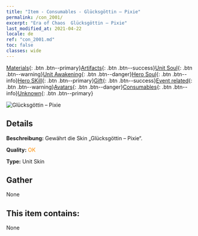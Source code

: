 ```yaml
---
title: "Item - Consumables - Glücksgöttin – Pixie"
permalink: /con_2001/
excerpt: "Era of Chaos  Glücksgöttin – Pixie"
last_modified_at: 2021-04-22
locale: de
ref: "con_2001.md"
toc: false
classes: wide
---
```

 [Materials](/ItemsDE/){: .btn .btn--primary}[Artifacts](/ItemsDE/Artifacts/){: .btn .btn--success}[Unit Soul](/ItemsDE/UnitSoul/){: .btn .btn--warning}[Unit Awakening](/ItemsDE/UnitAwakening/){: .btn .btn--danger}[Hero Soul](/ItemsDE/HeroSoul/){: .btn .btn--info}[Hero SKill](/ItemsDE/HeroSkill/){: .btn .btn--primary}[Gift](/ItemsDE/Gift/){: .btn .btn--success}[Event related](/ItemsDE/Events/){: .btn .btn--warning}[Avatars](/ItemsDE/Avatars/){: .btn .btn--danger}[Consumables](/ItemsDE/Consumables/){: .btn .btn--info}[Unknown](/ItemsDE/Unknown/){: .btn .btn--primary}

 ![Glücksgöttin – Pixie](/images/u/ti_mofaxianlingpifu2.jpg)

## Details
 **Beschreibung:** Gewährt die Skin „Glücksgöttin – Pixie“.

 **Quality:** <span style="color: #FF8C00">OK</span>

 **Type:** Unit Skin

## Gather

  None

## This item contains:

  None

